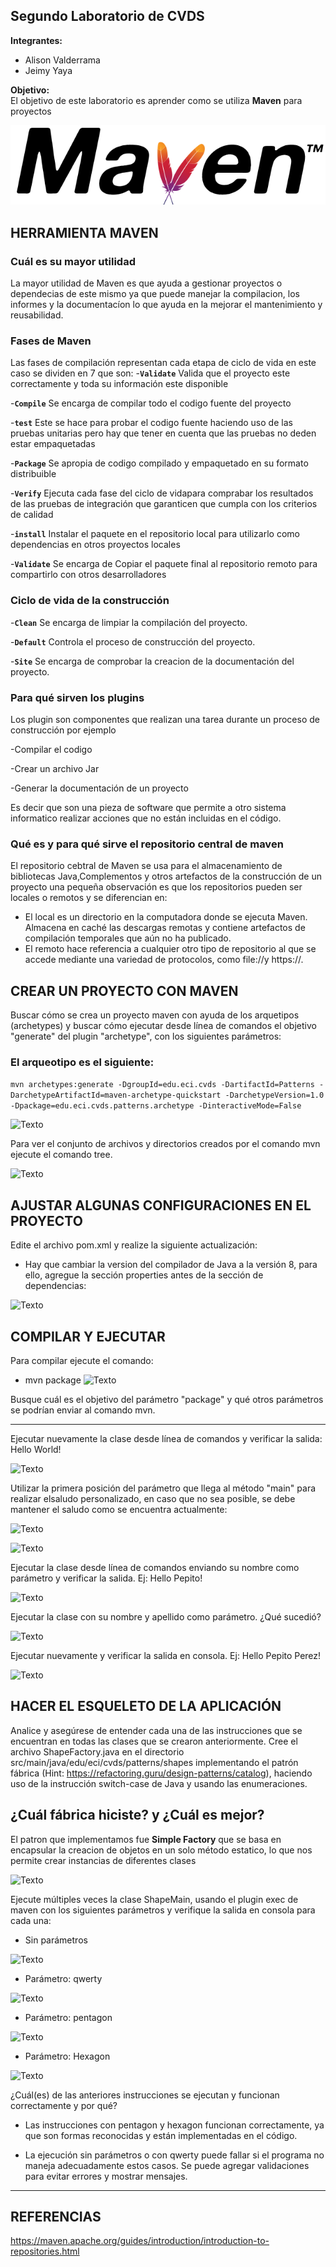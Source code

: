 ## Segundo Laboratorio de CVDS
**Integrantes:**  
- Alison Valderrama
- Jeimy Yaya
  
**Objetivo:**  
El objetivo de este laboratorio es aprender como se utiliza **Maven** para proyectos

![Texto](Imagenes_README/Maven_logo.png)



## HERRAMIENTA MAVEN

### Cuál es su mayor utilidad
La mayor utilidad de Maven es que ayuda a gestionar proyectos o dependecias de este mismo ya que puede manejar la compilacion, los informes y la documentacíon lo que ayuda en la mejorar el mantenimiento y reusabilidad.

### Fases de Maven
Las fases de compilación representan cada etapa de ciclo de vida en este caso se dividen en 7 que son:
 -**`Validate`**
    Valida que el proyecto este correctamente y toda su información este disponible

 -**`Compile`**
    Se encarga de compilar todo el codigo fuente del proyecto

 -**`test`**
    Este se hace para probar el codigo fuente haciendo uso de las pruebas unitarias pero hay que tener en cuenta que las pruebas no deden estar empaquetadas

 -**`Package`**
    Se apropia de codigo compilado y empaquetado en su formato distribuible 

 -**`Verify`**
    Ejecuta cada fase del ciclo de vidapara comprabar los resultados de las pruebas de integración que garanticen que cumpla con los criterios de calidad

 -**`install`**
    Instalar el paquete en el repositorio local para utilizarlo como  dependencias en otros proyectos locales   

 -**`Validate`**
    Se encarga de Copiar el paquete final al repositorio remoto para compartirlo con otros desarrolladores   

### Ciclo de vida de la construcción
 -**`Clean`**
    Se encarga de limpiar la compilación del proyecto.

 -**`Default`**
    Controla el proceso de construcción del proyecto.

 -**`Site`**
    Se encarga de comprobar la creacion de la documentación del proyecto.

### Para qué sirven los plugins
 Los plugin son componentes que realizan una tarea durante un proceso de construcción por ejemplo
 
 -Compilar el codigo
 
 -Crear un archivo Jar
 
 -Generar la documentación de un proyecto
 
Es decir que son una pieza de software que permite a otro sistema informatico realizar acciones que no están incluidas en el código.

### Qué es y para qué sirve el repositorio central de maven
El repositorio cebtral de Maven se usa para el almacenamiento de bibliotecas Java,Complementos y otros artefactos de la construcción de un proyecto una pequeña observación es que los repositorios pueden ser locales o remotos y se diferencian en:
 - El local es un directorio en la computadora donde se ejecuta Maven. Almacena en caché las descargas remotas y contiene artefactos de compilación temporales que aún no ha publicado.
 - El remoto hace referencia a cualquier otro tipo de repositorio al que se accede mediante una variedad de protocolos, como file://y https://.


## CREAR UN PROYECTO CON MAVEN
Buscar cómo se crea un proyecto maven con ayuda de los arquetipos (archetypes) y buscar cómo ejecutar desde línea de comandos el objetivo "generate" del plugin "archetype", con los siguientes parámetros:

### El arqueotipo es el siguiente:

  ```mvn archetypes:generate -DgroupId=edu.eci.cvds -DartifactId=Patterns -DarchetypeArtifactId=maven-archetype-quickstart -DarchetypeVersion=1.0 -Dpackage=edu.eci.cvds.patterns.archetype -DinteractiveMode=False```


![Texto](Imagenes_README/conf_maven.png)

Para ver el conjunto de archivos y directorios creados por el comando mvn ejecute el comando tree.

![Texto](Imagenes_README/tree.png)

## AJUSTAR ALGUNAS CONFIGURACIONES EN EL PROYECTO

Edite el archivo pom.xml y realize la siguiente actualización:

  -  Hay que cambiar la version del compilador de Java a la versión 8, para ello, agregue la sección properties antes de la sección de dependencias:

  ![Texto](Imagenes_README/pom1.png)

## COMPILAR Y EJECUTAR
Para compilar ejecute el comando:

- mvn package
![Texto](Imagenes_README/sinParametros.png)


Busque cuál es el objetivo del parámetro "package" y qué otros parámetros se podrían enviar al comando mvn.

---
Ejecutar nuevamente la clase desde línea de comandos y verificar la salida: Hello World!

![Texto](Imagenes_README/HelloWorld.png)

Utilizar la primera posición del parámetro que llega al método "main" para realizar elsaludo personalizado, en caso que no sea posible, se debe mantener el saludo como se encuentra actualmente:

![Texto](Imagenes_README/nuevoMain.png)

![Texto](Imagenes_README/mainApellido.png)

Ejecutar la clase desde línea de comandos enviando su nombre como parámetro y verificar la salida. Ej: Hello Pepito!


![Texto](Imagenes_README/HelloJeimy.png)

Ejecutar la clase con su nombre y apellido como parámetro. ¿Qué sucedió?

![Texto](Imagenes_README/HelloJeimyYaya1.png)

Ejecutar nuevamente y verificar la salida en consola. Ej: Hello Pepito Perez!

![Texto](Imagenes_README/HelloJeimyYaya2.png)

## HACER EL ESQUELETO DE LA APLICACIÓN

Analice y asegúrese de entender cada una de las instrucciones que se encuentran en todas las clases que se crearon anteriormente. Cree el archivo ShapeFactory.java en el directorio src/main/java/edu/eci/cvds/patterns/shapes implementando el patrón fábrica (Hint: https://refactoring.guru/design-patterns/catalog), haciendo uso de la instrucción switch-case de Java y usando las enumeraciones.


## ¿Cuál fábrica hiciste? y ¿Cuál es mejor?
El patron que implementamos fue **Simple Factory** que se basa en encapsular la creacion de objetos en un solo método estatico, lo que nos permite crear instancias de diferentes clases

![Texto](Imagenes_README/Simple_Factory.png)



Ejecute múltiples veces la clase ShapeMain, usando el plugin exec de maven con los siguientes parámetros y verifique la salida en consola para cada una:

 - Sin parámetros

 ![Texto](Imagenes_README/sinParametros.png)

 - Parámetro: qwerty

 ![Texto](Imagenes_README/qwerty.png)

 - Parámetro: pentagon

 ![Texto](Imagenes_README/pentagon.png)

 - Parámetro: Hexagon

 ![Texto](Imagenes_README/Hexagon.png)


¿Cuál(es) de las anteriores instrucciones se ejecutan y funcionan correctamente y por qué?

- Las instrucciones con pentagon y hexagon funcionan correctamente, ya que son formas reconocidas y están implementadas en el código.

- La ejecución sin parámetros o con qwerty puede fallar si el programa no maneja adecuadamente estos casos. Se puede agregar validaciones para evitar errores y mostrar mensajes.


---

## REFERENCIAS

https://maven.apache.org/guides/introduction/introduction-to-repositories.html


